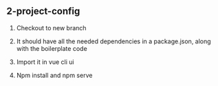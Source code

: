 ## 2-project-config

1.  Checkout to new branch
    
2.  It should have all the needed dependencies in a package.json, along with the boilerplate code
    
3.  Import it in vue cli ui
    
4.  Npm install and npm serve